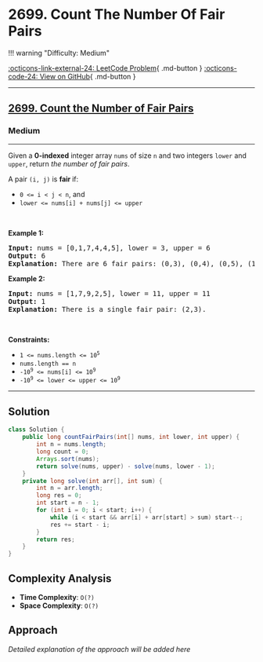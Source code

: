 # 2699. Count The Number Of Fair Pairs

!!! warning "Difficulty: Medium"

[:octicons-link-external-24: LeetCode Problem](https://leetcode.com/problems/count-the-number-of-fair-pairs/){ .md-button }
[:octicons-code-24: View on GitHub](https://github.com/RAJ8664/Leetcode/tree/master/2699-count-the-number-of-fair-pairs){ .md-button }

---

<h2><a href="https://leetcode.com/problems/count-the-number-of-fair-pairs">2699. Count the Number of Fair Pairs</a></h2><h3>Medium</h3><hr><p>Given a <strong>0-indexed</strong> integer array <code>nums</code> of size <code>n</code> and two integers <code>lower</code> and <code>upper</code>, return <em>the number of fair pairs</em>.</p>

<p>A pair <code>(i, j)</code> is <b>fair </b>if:</p>

<ul>
	<li><code>0 &lt;= i &lt; j &lt; n</code>, and</li>
	<li><code>lower &lt;= nums[i] + nums[j] &lt;= upper</code></li>
</ul>

<p>&nbsp;</p>
<p><strong class="example">Example 1:</strong></p>

<pre>
<strong>Input:</strong> nums = [0,1,7,4,4,5], lower = 3, upper = 6
<strong>Output:</strong> 6
<strong>Explanation:</strong> There are 6 fair pairs: (0,3), (0,4), (0,5), (1,3), (1,4), and (1,5).
</pre>

<p><strong class="example">Example 2:</strong></p>

<pre>
<strong>Input:</strong> nums = [1,7,9,2,5], lower = 11, upper = 11
<strong>Output:</strong> 1
<strong>Explanation:</strong> There is a single fair pair: (2,3).
</pre>

<p>&nbsp;</p>
<p><strong>Constraints:</strong></p>

<ul>
	<li><code>1 &lt;= nums.length &lt;= 10<sup>5</sup></code></li>
	<li><code>nums.length == n</code></li>
	<li><code><font face="monospace">-10<sup>9</sup></font>&nbsp;&lt;= nums[i] &lt;= 10<sup>9</sup></code></li>
	<li><code><font face="monospace">-10<sup>9</sup>&nbsp;&lt;= lower &lt;= upper &lt;= 10<sup>9</sup></font></code></li>
</ul>


---

## Solution

```java
class Solution {
    public long countFairPairs(int[] nums, int lower, int upper) {
        int n = nums.length;
        long count = 0;
        Arrays.sort(nums);
        return solve(nums, upper) - solve(nums, lower - 1);
    }
    private long solve(int arr[], int sum) {
        int n = arr.length;
        long res = 0;
        int start = n - 1;
        for (int i = 0; i < start; i++) {
            while (i < start && arr[i] + arr[start] > sum) start--;
            res += start - i;
        }
        return res;
    }
}
```

## Complexity Analysis

- **Time Complexity**: `O(?)`
- **Space Complexity**: `O(?)`

## Approach

*Detailed explanation of the approach will be added here*

